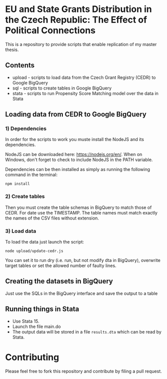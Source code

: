 # EU and State Grants Distribution in the Czech Republic: The Effect of Political Connections

This is a repository to provide scripts that enable replication of my master thesis.

## Contents
 - upload - scripts to load data from the Czech Grant Registry (CEDR) to Google BigQuery
 - sql - scripts to create tables in Google BigQuery
 - stata - scripts to run Propensity Score Matching model over the data in Stata 

## Loading data from CEDR to Google BigQuery

### 1) Dependencies

In order for the scripts to work you muste install the NodeJS and its dependencies.

NodeJS can be downloaded here: https://nodejs.org/en/. When on Windows, don't forget to check to include NodeJS in the PATH variable.

Dependencies can be then installed as simply as running the following command in the terminal:
```
npm install
```

### 2) Create tables

Then you must create the table schemas in BigQuery to match those of CEDR. For date use the TIMESTAMP. The table names must match exactly the names of the CSV files without extension.

### 3) Load data

To load the data just launch the script:
```
node upload/update-cedr.js
```

You can set it to run dry (i.e. run, but not modify dta in BigQuery), overwrite target tables or set the allowed number of faulty lines.

## Creating the datasets in BigQuery

Just use the SQLs in the BigQuery interface and save the output to a table

## Running things in Stata

- Use Stata 15. 
- Launch the file main.do
- The output data will be stored in a file `results.dta` which can be read by Stata.

# Contributing

Please feel free to fork this repository and contribute by filing a pull request.
